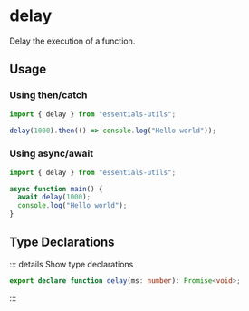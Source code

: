 # delay

Delay the execution of a function.

## Usage

### Using then/catch

```js
import { delay } from "essentials-utils";

delay(1000).then(() => console.log("Hello world"));
```

### Using async/await

```js
import { delay } from "essentials-utils";

async function main() {
  await delay(1000);
  console.log("Hello world");
}
```

## Type Declarations

::: details Show type declarations

```ts
export declare function delay(ms: number): Promise<void>;
```

:::
